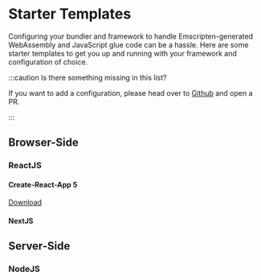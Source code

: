 # Starter Templates

Configuring your bundler and framework to handle Emscripten-generated WebAssembly and JavaScript glue code can be a hassle. Here are some starter templates to get you up and running with your framework and configuration of choice.

:::caution Is there something missing in this list?

If you want to add a configuration, please head over to [Github](https://github.com/donalffons/opencascade.js) and open a PR.

:::

## Browser-Side

### ReactJS

#### Create-React-App 5

[Download](/download-starter-templates/ocjs-create-react-app-5.zip)

#### NextJS

## Server-Side

### NodeJS
